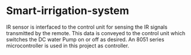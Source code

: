 # Smart-irrigation-system
IR sensor is interfaced to the control unit for sensing the IR signals transmitted by the remote. This data is conveyed to the control unit which switches the DC water Pump on or off as desired. An 8051 series microcontroller is used in this project as controller.
